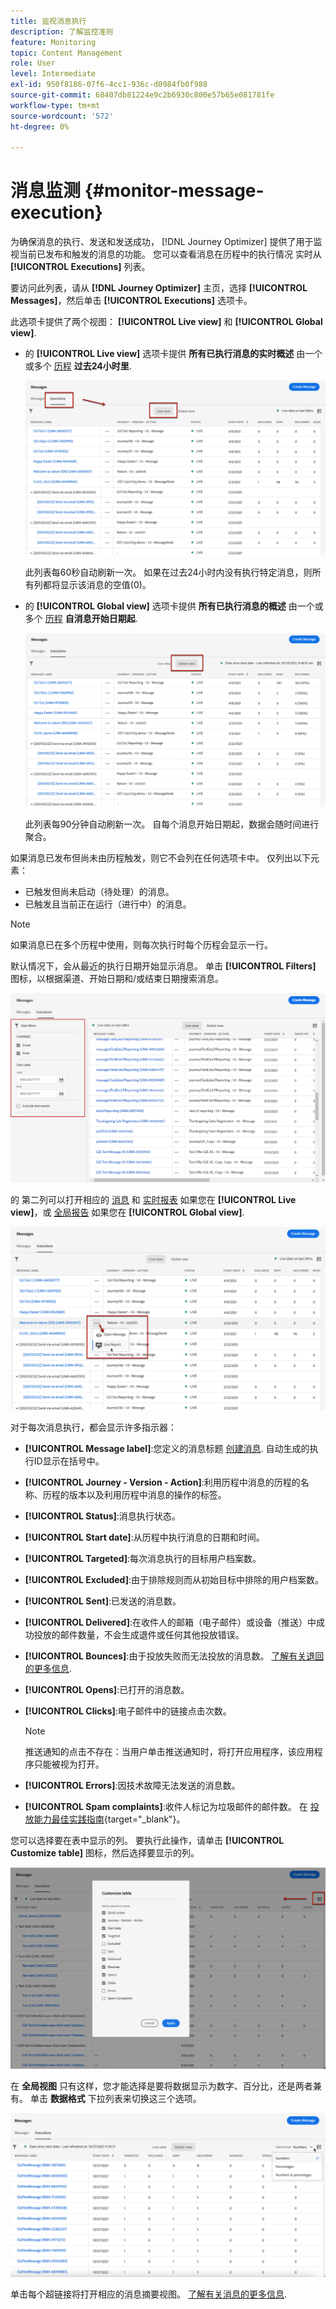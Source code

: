 ```yaml
---
title: 监视消息执行
description: 了解监控准则
feature: Monitoring
topic: Content Management
role: User
level: Intermediate
exl-id: 950f8186-07f6-4cc1-936c-d0984fb0f988
source-git-commit: 68407db81224e9c2b6930c800e57b65e081781fe
workflow-type: tm+mt
source-wordcount: '572'
ht-degree: 0%

---
```


# 消息监测 {#monitor-message-execution}

为确保消息的执行、发送和发送成功， [!DNL Journey Optimizer] 提供了用于监视当前已发布和触发的消息的功能。 您可以查看消息在历程中的执行情况 <!--and APIs--> 实时从 **[!UICONTROL Executions]** 列表。

要访问此列表，请从 **[!DNL Journey Optimizer]** 主页，选择 **[!UICONTROL Messages]**，然后单击 **[!UICONTROL Executions]** 选项卡。

此选项卡提供了两个视图： **[!UICONTROL Live view]** 和 **[!UICONTROL Global view]**.

* 的 **[!UICONTROL Live view]** 选项卡提供 **所有已执行消息的实时概述** 由一个或多个 [历程](../building-journeys/journey.md) **过去24小时里**.

   ![](assets/message-execution-tab-live.png)

   此列表每60秒自动刷新一次。 如果在过去24小时内没有执行特定消息，则所有列都将显示该消息的空值(0)。

* 的 **[!UICONTROL Global view]** 选项卡提供 **所有已执行消息的概述** 由一个或多个 [历程](../building-journeys/journey.md) **自消息开始日期起**.

   ![](assets/message-execution-tab-global.png)

   此列表每90分钟自动刷新一次。 自每个消息开始日期起，数据会随时间进行聚合。

如果消息已发布但尚未由历程触发，则它不会列在任何选项卡中。 仅列出以下元素：
* 已触发但尚未启动（待处理）的消息。
* 已触发且当前正在运行（进行中）的消息。

>[!NOTE]
>
>如果消息已在多个历程中使用，则每次执行时每个历程会显示一行。

默认情况下，会从最近的执行日期开始显示消息。 单击 **[!UICONTROL Filters]** 图标，以根据渠道、开始日期和/或结束日期搜索消息。

![](assets/message-execution-tab-filters.png)

的 <!--**[!UICONTROL Quick action]**-->第二列可以打开相应的 [消息](create-message.md) 和 [实时报表](../reports/live-report.md) 如果您在 **[!UICONTROL Live view]**，或 [全局报告](../reports/global-report.md) 如果您在 **[!UICONTROL Global view]**.

![](assets/message-execution-open-live-report.png)

对于每次消息执行，都会显示许多指示器：

* **[!UICONTROL Message label]**:您定义的消息标题 [创建消息](create-message.md). 自动生成的执行ID显示在括号中。

   <!--**[!UICONTROL Execution ID]**: Automatically generated identifier.
  **[!UICONTROL Source]**: Name of the journey leveraging that message.-->

* **[!UICONTROL Journey - Version - Action]**:利用历程中消息的历程的名称、历程的版本以及利用历程中消息的操作的标签。

* **[!UICONTROL Status]**:消息执行状态。

* **[!UICONTROL Start date]**:从历程中执行消息的日期和时间。

* **[!UICONTROL Targeted]**:每次消息执行的目标用户档案数。

* **[!UICONTROL Excluded]**:由于排除规则而从初始目标中排除的用户档案数。

* **[!UICONTROL Sent]**:已发送的消息数。

* **[!UICONTROL Delivered]**:在收件人的邮箱（电子邮件）或设备（推送）中成功投放的邮件数量，不会生成退件或任何其他投放错误。

* **[!UICONTROL Bounces]**:由于投放失败而无法投放的消息数。 [了解有关退回的更多信息](suppression-list.md).

* **[!UICONTROL Opens]**:已打开的消息数。

* **[!UICONTROL Clicks]**:电子邮件中的链接点击次数。

   >[!NOTE]
   >
   >推送通知的点击不存在：当用户单击推送通知时，将打开应用程序，该应用程序只能被视为打开。

* **[!UICONTROL Errors]**:因技术故障无法发送的消息数。

* **[!UICONTROL Spam complaints]**:收件人标记为垃圾邮件的邮件数。 在 [投放能力最佳实践指南](https://experienceleague.adobe.com/docs/deliverability-learn/deliverability-best-practice-guide/metrics-for-deliverability/complaints.html#metrics-for-deliverability){target=&quot;_blank&quot;}。

您可以选择要在表中显示的列。 要执行此操作，请单击 **[!UICONTROL Customize table]** 图标，然后选择要显示的列。

![](assets/message-execution-customize-table.png)

在 **全局视图** 只有这样，您才能选择是要将数据显示为数字、百分比，还是两者兼有。 单击 **数据格式** 下拉列表来切换这三个选项。

![](assets/message-execution-data-format.png)

单击每个超链接将打开相应的消息摘要视图。 [了解有关消息的更多信息](create-message.md).
